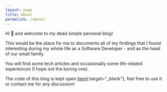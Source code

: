 ```yaml
---
layout: page
title: About
permalink: /about/
---
```


Hi 👋 and welcome to my dead simple personal blog!

This would be the place for me to documents all of my findings that I found interesting during my whole life 
as a Software Developer - and as the head of our small family.

You will find some tech articles and occasionally some life-related experiences (I hope not the boring one).

The code of this blog is kept open [here](https://github.com/rahmatnazali/rahmatnazali.github.io){:target="_blank"}, feel free to use it or contact me for any discussion!
